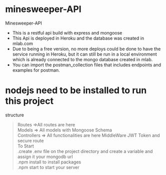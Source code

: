 # minesweeper-API
Minesweeper-API

- This is a restful api build with express and mongoose
- This Api is deployed in Heroku and the database was created in mlab.com
- Due to being a free version, no more deploys could be done to have the service running in Heroku, but it can still be run in a local environment which is already connected to the mongo database created in mlab.
- You can import the postman_collection files that includes endpoints and examples for postman.

# nodejs need to be installed to run this project

structure
>Routes =>All routes are here<br>
>Models => All models with Mongoose Schema<br>
>Controllers => All functionalities are here
>MiddleWare JWT Token and secure route</br>
To Start<br> 
.create .env file on the project directory and create a variable and assign it your mongodb url<br>
.npm install to install packages<br>
.npm start to start your server<br>

